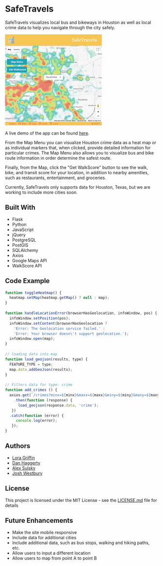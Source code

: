 # SafeTravels

SafeTravels visualizes local bus and bikeways in Houston as well as local crime data to help you navigate through the city safely.

![image](static/images/safetravels.png)

A live demo of the app can be found [here](https://safetravels.loragriffin.com).

From the Map Menu you can visualize Houston crime data as a heat map or as individual markers that, when clicked, provide detailed information for particular crimes. The Map Menu also allows you to visualize bus and bike route information in order determine the safest route.

Finally, from the Map, click the "Get WalkScore" button to see the walk, bike, and transit score for your location, in addition to nearby amenities, such as restaurants, entertainment, and groceries.

Currently, SafeTravels only supports data for Houston, Texas, but we are working to include more cities soon.

## Built With

* Flask
* Python
* JavaScript
* jQuery
* PostgreSQL
* PostGIS
* SQLAlchemy
* Axios
* Google Maps API
* WalkScore API

## Code Example
```js
function toggleHeatmap() {
  heatmap.setMap(heatmap.getMap() ? null : map);
}

function handleLocationError(browserHasGeolocation, infoWindow, pos) {
  infoWindow.setPosition(pos);
  infoWindow.setContent(browserHasGeolocation ?
    'Error: The Geolocation service failed.' :
    'Error: Your browser doesn\'t support geolocation.');
  infoWindow.open(map);
}

// loading data into map
function load_geojson(results, type) {
  FEATURE_TYPE = type;
  map.data.addGeoJson(results);
}

// Filters data for type: crime
function add_crimes () {
  axios.get(`/crimes?minx=${minx}&maxx=${maxx}&miny=${miny}&maxy=${maxy}`)
    .then(function (response) {
      load_geojson(response.data, 'crime');
   })
  .catch(function (error) {
     console.log(error);
   });
}
```

## Authors

 - [Lora Griffin](https://github.com/loragriffin)
 - [Dan Haggerty](https://github.com/danhagg)
 - [Alex Sulsky](https://github.com/xanlex)
 - [Josh Westbury](https://github.com/joshwestbury)

## License

This project is licensed under the MIT License - see the [LICENSE.md](LICENSE.md) file for details

## Future Enhancements

* Make the site mobile responsive
* Include data for additional cities
* Include additional data, such as bus stops, walking and hiking paths, etc.
* Allow users to input a different location
* Allow users to map from point A to point B
